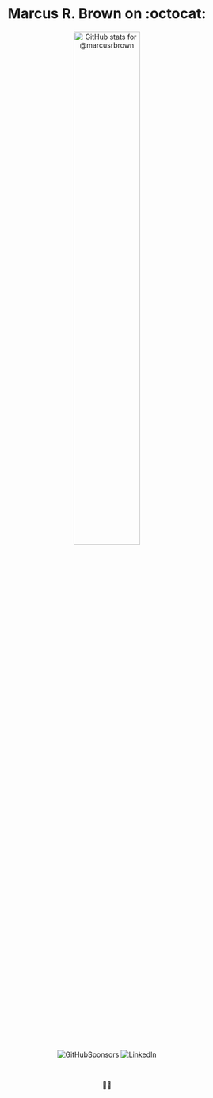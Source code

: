 <h1 align="center">
  <img alt="transparent" src="https://raw.githubusercontent.com/catppuccin/catppuccin/main/assets/misc/transparent.png" height="30" width="0px"/>
  Marcus R. Brown on :octocat:
  <img alt="transparent" src="https://raw.githubusercontent.com/catppuccin/catppuccin/main/assets/misc/transparent.png" height="30" width="0px"/>
</h1>

<p align="center">
  <img align='center' width='51.5%' alt='GitHub stats for @marcusrbrown' src='https://github-readme-stats.vercel.app/api?username=marcusrbrown&show_icons=true&theme=dark&include_all_commits=true&count_private=true'>
</p>

&nbsp;

<div align='center'>

[![GitHubSponsors](https://img.shields.io/github/sponsors/marcusrbrown?style=for-the-badge&logo=github-sponsors)][gh-sponsors] [![LinkedIn](https://img.shields.io/badge/LinkedIn-blue?style=for-the-badge&logo=linkedin)][linkedin]

</div>
&nbsp;

[gh-sponsors]: https://github.com/sponsors/marcusrbrown "@marcusrbrown | GitHub Sponsors"
[linkedin]: https://www.linkedin.com/in/marcusrbrown "@marcusrbrown | LinkedIn"

<br>
<p align="center"><span title="✌🏽 & ❤️">👋🏽</span></p>
